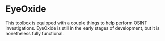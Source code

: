# EyeOxide
This toolbox is equipped with a couple things to help perform OSINT investigations. EyeOxide is still in the early stages of development, but it is nonetheless fully functional.

